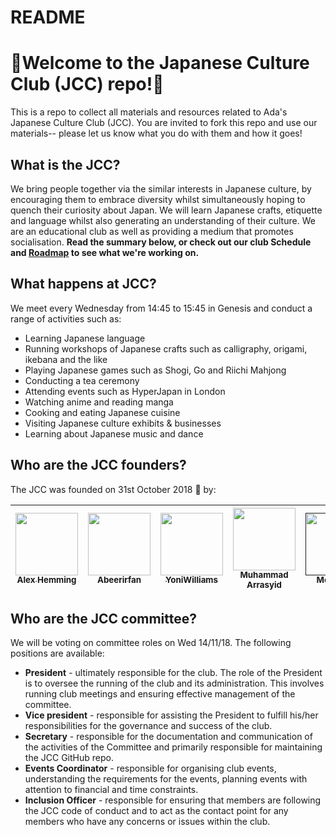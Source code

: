 # README
# 🗾Welcome to the Japanese Culture Club (JCC) repo!🌸
This is a repo to collect all materials and resources related to Ada's Japanese Culture Club (JCC). You are invited to fork this repo and use our materials-- please let us know what you do with them and how it goes!

## What is the JCC?
We bring people together via the similar interests in Japanese culture, by encouraging them to embrace diversity whilst simultaneously hoping to quench their curiosity about Japan.
We will learn Japanese crafts, etiquette and language whilst also generating an understanding of their culture.
We are an educational club as well as providing a medium that promotes socialisation.
**Read the summary below, or check out our club Schedule and [Roadmap](https://docs.google.com/presentation/d/1y9HWxOAOBESb9N5SdeS4GuuCORGiCYX3ozi4u6DcILg/edit?usp=sharing) to see what we're working on.**

## What happens at JCC?
We meet every Wednesday from 14:45 to 15:45 in Genesis and conduct a range of activities such as:
- Learning Japanese language
- Running workshops of Japanese crafts such as calligraphy, origami, ikebana and the like
- Playing Japanese games such as Shogi, Go and Riichi Mahjong
- Conducting a tea ceremony
- Attending events such as HyperJapan in London
- Watching anime and reading manga
- Cooking and eating Japanese cuisine
- Visiting Japanese culture exhibits & businesses
- Learning about Japanese music and dance

## Who are the JCC founders?
The JCC was founded on 31st October 2018 🎃 by:

<!-- ALL-CONTRIBUTORS-LIST:START - Do not remove or modify this section -->
<!-- prettier-ignore -->
| [<img src="https://avatars1.githubusercontent.com/u/31309953?s=460&v=4" width="100px;"/><br /><sub><b>Alex Hemming</b></sub>](https://github.com/alexhemming) | [<img src="https://avatars1.githubusercontent.com/u/42802938?s=460&v=4" width="100px;"/><br /><sub><b>Abeerirfan</b></sub>](https://github.com/Abeerirfan) | [<img src="https://avatars2.githubusercontent.com/u/42770463?s=460&v=4" width="100px;"/><br /><sub><b>YoniWilliams</b></sub>](https://github.com/YoniWilliams) | [<img src="https://avatars3.githubusercontent.com/u/42770575?s=460&v=4" width="100px;"/><br /><sub><b>Muhammad Arrasyid</b></sub>](https://github.com/MuhammadArr01) | [<img src="https://emojipedia-us.s3.dualstack.us-west-1.amazonaws.com/thumbs/240/microsoft/153/busts-in-silhouette_1f465.png" width="100px;"/><br /><sub><b>More TBA</b></sub>]() | 
| :---: | :---: | :---: | :---: | :---: | 

## Who are the JCC committee?
We will be voting on committee roles on Wed 14/11/18. The following positions are available:
- **President** - ultimately responsible for the club. The role of the President is to oversee the running of the club and its administration. This involves running club meetings and ensuring effective management of the committee. 
- **Vice president** - responsible for assisting the President to fulfill his/her responsibilities for the governance and success of the club.
- **Secretary** - responsible for the documentation and communication of the activities of the Committee and primarily responsible for maintaining the JCC GitHub repo.
- **Events Coordinator** - responsible for organising club events, understanding the requirements for the events, planning events with attention to financial and time constraints.
- **Inclusion Officer** - responsible for ensuring that members are following the JCC code of conduct and to act as the contact point for any members who have any concerns or issues within the club.
